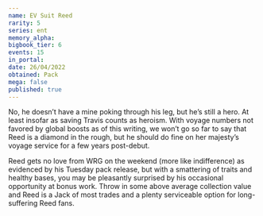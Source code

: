 ```yaml
---
name: EV Suit Reed
rarity: 5
series: ent
memory_alpha:
bigbook_tier: 6
events: 15
in_portal:
date: 26/04/2022
obtained: Pack
mega: false
published: true
---
```


No, he doesn’t have a mine poking through his leg, but he’s still a hero. At least insofar as saving Travis counts as heroism. With voyage numbers not favored by global boosts as of this writing, we won’t go so far to say that Reed is a diamond in the rough, but he should do fine on her majesty’s voyage service for a few years post-debut.

Reed gets no love from WRG on the weekend (more like indifference) as evidenced by his Tuesday pack release, but with a smattering of traits and healthy bases, you may be pleasantly surprised by his occasional opportunity at bonus work. Throw in some above average collection value and Reed is a Jack of most trades and a plenty serviceable option for long-suffering Reed fans.
